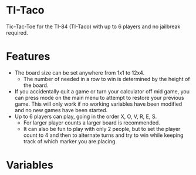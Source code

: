 # TI-Taco
Tic-Tac-Toe for the TI-84 (TI-Taco) with up to 6 players and no jailbreak required.

# Features
- The board size can be set anywhere from 1x1 to 12x4.
  - The number of needed in a row to win is determined by the height of the board.
- If you accidentally quit a game or turn your calculator off mid game, you can press mode on the main menu to attempt to restore your previous game. This will only work if no working variables have been modified and no new games have been started.
- Up to 6 players can play, going in the order X, O, V, R, E, S.
  - For larger player counts a larger board is recommended.
  - It can also be fun to play with only 2 people, but to set the player count to 4 and then to alternate turns and try to win while keeping track of which marker you are placing.


# Variables
